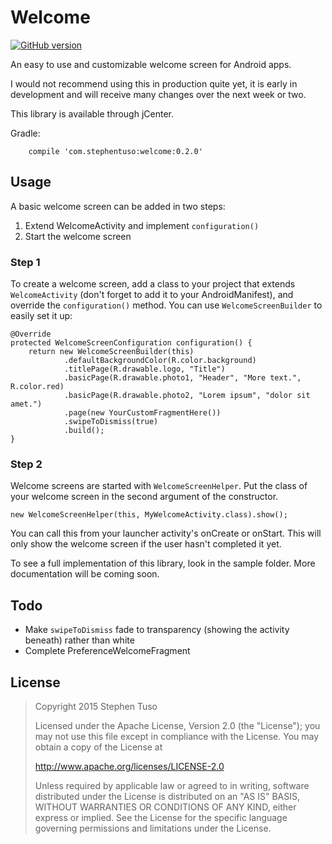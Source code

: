 Welcome
=======

[![GitHub version](https://badge.fury.io/gh/stephentuso%2Fwelcome-android.svg)](https://badge.fury.io/gh/stephentuso%2Fwelcome-android)

An easy to use and customizable welcome screen for Android apps.

I would not recommend using this in production quite yet, it is early in development and will receive many changes over the next week or two.

This library is available through jCenter.

Gradle:

```
    compile 'com.stephentuso:welcome:0.2.0'
```

Usage
-----

A basic welcome screen can be added in two steps:

1.	Extend WelcomeActivity and implement `configuration()`
2.	Start the welcome screen

### Step 1

To create a welcome screen, add a class to your project that extends `WelcomeActivity` (don't forget to add it to your AndroidManifest), and override the `configuration()` method. You can use `WelcomeScreenBuilder` to easily set it up:

```
@Override
protected WelcomeScreenConfiguration configuration() {
    return new WelcomeScreenBuilder(this)
            .defaultBackgroundColor(R.color.background)
            .titlePage(R.drawable.logo, "Title")
            .basicPage(R.drawable.photo1, "Header", "More text.", R.color.red)
            .basicPage(R.drawable.photo2, "Lorem ipsum", "dolor sit amet.")
            .page(new YourCustomFragmentHere())
            .swipeToDismiss(true)
            .build();
}
```

### Step 2

Welcome screens are started with `WelcomeScreenHelper`. Put the class of your welcome screen in the second argument of the constructor.

```
new WelcomeScreenHelper(this, MyWelcomeActivity.class).show();
```

You can call this from your launcher activity's onCreate or onStart. This will only show the welcome screen if the user hasn't completed it yet.

To see a full implementation of this library, look in the sample folder. More documentation will be coming soon.

Todo
----

-	Make `swipeToDismiss` fade to transparency (showing the activity beneath) rather than white
-	Complete PreferenceWelcomeFragment

License
-------

> Copyright 2015 Stephen Tuso
>
> Licensed under the Apache License, Version 2.0 (the "License"); you may not use this file except in compliance with the License. You may obtain a copy of the License at
>
> http://www.apache.org/licenses/LICENSE-2.0
>
> Unless required by applicable law or agreed to in writing, software distributed under the License is distributed on an "AS IS" BASIS, WITHOUT WARRANTIES OR CONDITIONS OF ANY KIND, either express or implied. See the License for the specific language governing permissions and limitations under the License.

